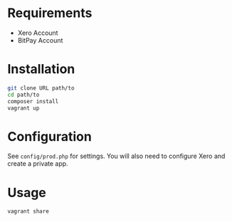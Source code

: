 # Requirements

* Xero Account
* BitPay Account

# Installation

```bash
git clone URL path/to
cd path/to
composer install
vagrant up
```

# Configuration

See `config/prod.php` for settings. You will also need to configure
Xero and create a private app.

# Usage

```bash
vagrant share
```
